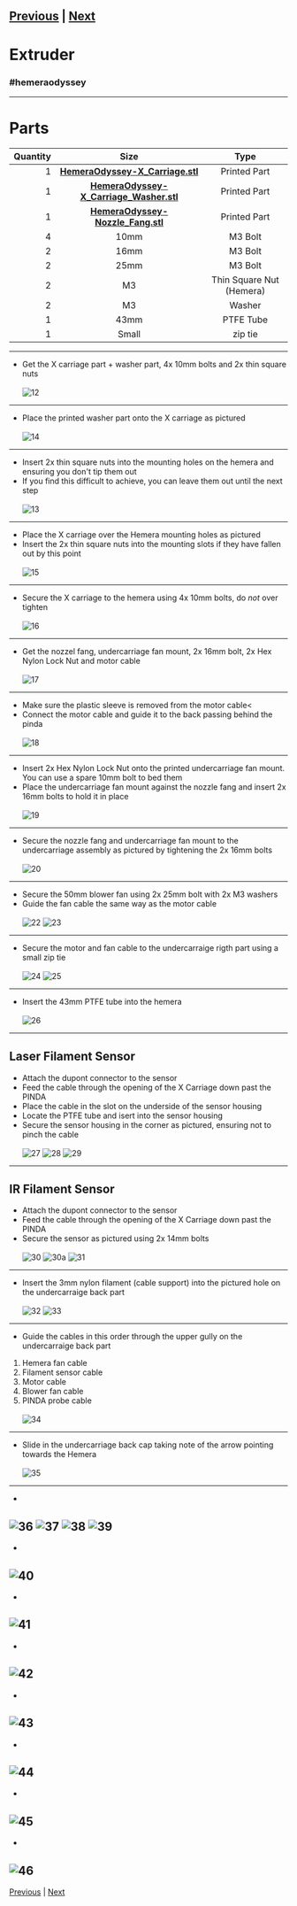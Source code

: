 [Previous](06_Undercarriage.md) | [Next](08_Cables.md)  
---
# Extruder
### #hemeraodyssey
---
# Parts  
|Quantity|Size|Type|
|---:|:---:|:---:|
|1|[**HemeraOdyssey-X_Carriage.stl**](../HemeraOdyssey_STLs_BETA/HemeraOdyssey-X_Carriage.stl)|Printed Part|
|1|[**HemeraOdyssey-X_Carriage_Washer.stl**](../HemeraOdyssey_STLs_BETA/HemeraOdyssey-X_Carriage_Washer.stl)|Printed Part|
|1|[**HemeraOdyssey-Nozzle_Fang.stl**](../HemeraOdyssey_STLs_BETA/HemeraOdyssey-Nozzle_Fang.stl)|Printed Part|
|4|10mm|M3 Bolt|
|2|16mm|M3 Bolt|
|2|25mm|M3 Bolt|
|2|M3|Thin Square Nut (Hemera)|
|2|M3|Washer|
|1|43mm|PTFE Tube|
|1|Small|zip tie|
---
* Get the X carriage part + washer part, 4x 10mm bolts and 2x thin square nuts<br>  
![12](../img/Extruder_Assembly/12.jpg)
---
* Place the printed washer part onto the X carriage as pictured<br>  
![14](../img/Extruder_Assembly/14.jpg)
---
* Insert 2x thin square nuts into the mounting holes on the hemera and ensuring you don't tip them out
* If you find this difficult to achieve, you can leave them out until the next step<br>  
![13](../img/Extruder_Assembly/13.jpg)
---
* Place the X carriage over the Hemera mounting holes as pictured
* Insert the 2x thin square nuts into the mounting slots if they have fallen out by this point<br>  
![15](../img/Extruder_Assembly/15.jpg)
---
* Secure the X carriage to the hemera using 4x 10mm bolts, do *not* over tighten<br>  
![16](../img/Extruder_Assembly/16.jpg)
---
* Get the nozzel fang, undercarriage fan mount, 2x 16mm bolt, 2x Hex Nylon Lock Nut and motor cable<br>  
![17](../img/Extruder_Assembly/17.jpg)
---
* Make sure the plastic sleeve is removed from the motor cable<
* Connect the motor cable and guide it to the back passing behind the pinda<br>  
![18](../img/Extruder_Assembly/18.jpg)
---
* Insert 2x Hex Nylon Lock Nut onto the printed undercarriage fan mount. You can use a spare 10mm bolt to bed them
* Place the undercarriage fan mount against the nozzle fang and insert 2x 16mm bolts to hold it in place<br>  
![19](../img/Extruder_Assembly/19.jpg)
---
* Secure the nozzle fang and undercarriage fan mount to the undercarriage assembly as pictured by tightening the 2x 16mm bolts<br>  
![20](../img/Extruder_Assembly/20.jpg)
---
* Secure the 50mm blower fan using 2x 25mm bolt with 2x M3 washers
* Guide the fan cable the same way as the motor cable<br>  
![22](../img/Extruder_Assembly/22.jpg)
![23](../img/Extruder_Assembly/23.jpg)
---
* Secure the motor and fan cable to the undercarraige rigth part using a small zip tie<br>  
![24](../img/Extruder_Assembly/24.jpg)
![25](../img/Extruder_Assembly/25.jpg)
---
* Insert the 43mm PTFE tube into the hemera<br>  
![26](../img/Extruder_Assembly/26.jpg)
---
## Laser Filament Sensor
* Attach the dupont connector to the sensor
* Feed the cable through the opening of the X Carriage down past the PINDA
* Place the cable in the slot on the underside of the sensor housing
* Locate the PTFE tube and isert into the sensor housing
* Secure the sensor housing in the corner as pictured, ensuring not to pinch the cable<br>  
![27](../img/Extruder_Assembly/27.jpg)
![28](../img/Extruder_Assembly/28.jpg) 
![29](../img/Extruder_Assembly/29.jpg)
---
## IR Filament Sensor
* Attach the dupont connector to the sensor
* Feed the cable through the opening of the X Carriage down past the PINDA
* Secure the sensor as pictured using 2x 14mm bolts<br>  
![30](../img/Extruder_Assembly/30.jpg)
![30a](../img/Extruder_Assembly/30a.jpg)
![31](../img/Extruder_Assembly/31.jpg)
---
* Insert the 3mm nylon filament (cable support) into the pictured hole on the undercarraige back part<br>  
![32](../img/Extruder_Assembly/32.jpg)
![33](../img/Extruder_Assembly/33.jpg)
---
* Guide the cables in this order through the upper gully on the undercarraige back part
1. Hemera fan cable
2. Filament sensor cable
3. Motor cable
4. Blower fan cable
5. PINDA probe cable<br>  
![34](../img/Extruder_Assembly/34.jpg)
---
* Slide in the undercarriage back cap taking note of the arrow pointing towards the Hemera<br>  
![35](../img/Extruder_Assembly/35.jpg)
---
* <br>  
![36](../img/Extruder_Assembly/36.jpg) 
![37](../img/Extruder_Assembly/37.jpg) 
![38](../img/Extruder_Assembly/38.jpg)
![39](../img/Extruder_Assembly/39.jpg)
---
* <br>  
![40](../img/Extruder_Assembly/40.jpg)
---
* <br>  
![41](../img/Extruder_Assembly/41.jpg)
---
* <br>  
![42](../img/Extruder_Assembly/42.jpg)
---
* <br>  
![43](../img/Extruder_Assembly/43.jpg)
---
* <br>  
![44](../img/Extruder_Assembly/44.jpg)
---
* <br>  
![45](../img/Extruder_Assembly/45.jpg)
---
* <br>  
![46](../img/Extruder_Assembly/46.jpg)
---
[Previous](06_Undercarriage.md) | [Next](08_Cables.md)   